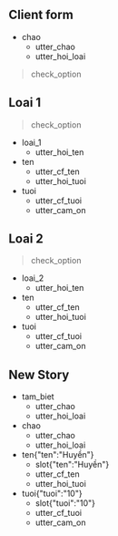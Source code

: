 ## Client form
* chao
	- utter_chao
	- utter_hoi_loai
> check_option
## Loai 1
> check_option
* loai_1
	- utter_hoi_ten
* ten
    - utter_cf_ten
    - utter_hoi_tuoi
* tuoi
	- utter_cf_tuoi
	- utter_cam_on
    
## Loai 2
> check_option
* loai_2
	- utter_hoi_ten
* ten
    - utter_cf_ten
    - utter_hoi_tuoi
* tuoi
	- utter_cf_tuoi
	- utter_cam_on

## New Story

* tam_biet
    - utter_chao
    - utter_hoi_loai
* chao
    - utter_chao
    - utter_hoi_loai
* ten{"ten":"Huyền"}
    - slot{"ten":"Huyền"}
    - utter_cf_ten
    - utter_hoi_tuoi
* tuoi{"tuoi":"10"}
    - slot{"tuoi":"10"}
    - utter_cf_tuoi
    - utter_cam_on
